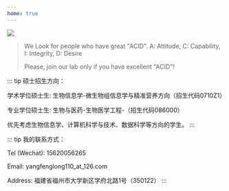 ```yaml
---
home: true
---
```

![](https://images.squarespace-cdn.com/content/v1/5aa84edaf793922ad7a32f48/1531014646136-J1VHBDFAVM8F7076Z3H9/creativity+adobe+reduced+cropped.jpg?format=2500w)

>We Look for people who have great "ACID".  A: Attitude,  C: Capability,   I: Integrity,   D: Desire
>
>Please, join our lab only if you have excellent "ACID"!


::: tip 硕士招生方向：

学术学位硕士生: 生物信息学-微生物组信息学与精准营养方向（招生代码0710Z1）

专业学位硕士生: 生物与医药-生物医学工程-（招生代码086000）

优先考虑生物信息学、计算机科学与技术、数据科学等方向的学生。
:::



::: tip 我的联系方式：

Tel (Wechat): 15620056265

Email: yangfenglong110_at_126.com

Address: 福建省福州市大学新区学府北路1号（350122）
:::

<br>
<br>
